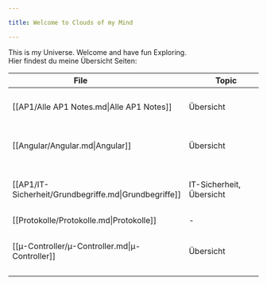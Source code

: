 ```yaml
---

title: Welcome to Clouds of my Mind

---
```


  

This is my Universe.
Welcome and have fun Exploring.
<br>
Hier findest du meine Übersicht Seiten:
<br>

| <div style="width:275px;">File<div>                   | <div style='width:150px;'>Topic<div> | <div style='width:200px;'>Tags<div>                                      |
| ----------------------------------------------------- | ------------------------------------ | ------------------------------------------------------------------------ |
| [[AP1/Alle AP1 Notes.md\|Alle AP1 Notes]]             | Übersicht                            | <ul><li>#AP1</li><li>#Übersicht</li></ul>                                |
| [[Angular/Angular.md\|Angular]]                       | Übersicht                            | <ul><li>#Angular</li><li>#Übersicht</li></ul>                            |
| [[AP1/IT-Sicherheit/Grundbegriffe.md\|Grundbegriffe]] | IT-Sicherheit, Übersicht             | <ul><li>#AP1</li><li>#Übersicht</li><li>#Grundbegriff</li></ul>          |
| [[Protokolle/Protokolle.md\|Protokolle]]              | \-                                   | \-                                                                       |
| [[µ-Controller/µ-Controller.md\|µ-Controller]]        | Übersicht                            | <ul><li>#µ-Controller</li><li>#Übersicht</li><li>#Berufsschule</li></ul> |
